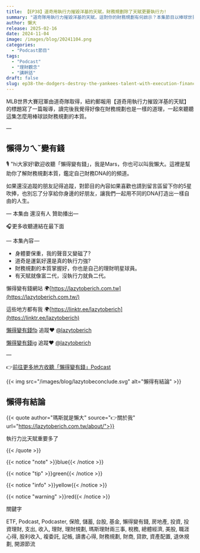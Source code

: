 ```yaml
---
title: 【EP38】道奇用執行力摧毀洋基的天賦，財務規劃除了天賦更要執行力!
summary: "道奇隊用執行力摧毀洋基的天賦，這對你的財務規劃有何啟示？本集節目以棒球世界大賽為例，深入探討為何在理財路上，天賦與起跑點固然重要，但「執行力」才是決定你是否能達成財務目標的關鍵！"
author: 懶大
release: 2025-02-16
date: 2024-11-04
image: /images/blog/20241104.png
categories:
  - "Podcast節目"
tags:
  - "Podcast"
  - "理財觀念"
  - "講幹話"
draft: false
slug: ep38-the-dodgers-destroy-the-yankees-talent-with-execution-financial-planning-requires-not-only-talent-but-also-execution
---
```


MLB世界大賽冠軍由道奇隊取得，紐約郵報用【道奇用執行力摧毀洋基的天賦】的標題寫了一篇報導，讀完後我覺得好像在財務規劃也是一樣的道理，一起來聽聽這集怎麼用棒球談財務規劃的本質。

—

## 懶得ㄉㄟˇ變有錢

🎙️ "hi大家好!歡迎收聽「懶得變有錢」，我是Mars，你也可以叫我懶大。這裡是幫助你了解財務規劃本質，鑑定自己財務DNA的的頻道。

如果還沒追蹤的朋友記得追蹤，對節目的內容如果喜歡也請到留言區留下你的5星吹捧，也別忘了分享給你身邊的好朋友，讓我們一起用不同的DNA打造出一樣自由的人生。

— 本集由 還沒有人 贊助播出—

🎧更多收聽連結在最下面

— 本集內容 —

- 身體要保重，我的聲音又變磁了?
- 道奇是運氣好還是真的執行力強?
- 財務規劃的本質掌握好，你也是自己的理財明星球員。
- 有天賦就像富二代，沒執行力就負二代。

懶得變有錢網站 🌍[https://lazytoberich.com.tw](https://lazytoberich.com.tw/)

這些地方都有我 🌍[https://linktr.ee/lazytoberich](https://linktr.ee/lazytoberich)

[懶得變有錢fb](https://www.facebook.com/lazytoberich) 追蹤❤️ [@lazytoberich](https://www.facebook.com/lazytoberich)

[懶得變有錢ig](https://www.instagram.com/lazytoberich/) 追蹤❤️ [@lazytoberich](https://www.instagram.com/lazytoberich/)

—

👉[前往更多地方收聽「懶得變有錢」Podcast](https://solink.soundon.fm/lazytoberich)

{{< img src="/images/blog/lazytobeconclude.svg" alt="懶得有結論" >}}

## 懶得有結論

{{< quote author="瑪斯就是懶大" source="👉關於我" url="https://lazytoberich.com.tw/about/">}}

執行力比天賦重要多了

{{< /quote >}}

{{< notice "note" >}}blue{{< /notice >}}

{{< notice "tip" >}}green{{< /notice >}}

{{< notice "info" >}}yellow{{< /notice >}}

{{< notice "warning" >}}red{{< /notice >}}

關鍵字

ETF, Podcast, Podcaster, 保險, 儲蓄, 台股, 基金, 懶得變有錢, 房地產, 投資, 投資理財, 支出, 收入, 理財, 理財規劃, 瑪斯理財兩三事, 稅務, 總體經濟, 美股, 職涯心得, 股利收入, 複委託, 記帳, 讀書心得, 財務規劃, 財商, 貸款, 資產配置, 退休規劃, 開源節流

